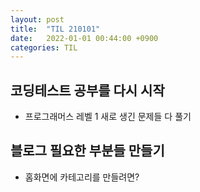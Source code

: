 ```yaml
---
layout: post
title:  "TIL 210101"
date:   2022-01-01 00:44:00 +0900
categories: TIL
---
```


## 코딩테스트 공부를 다시 시작
- 프로그래머스 레벨 1 새로 생긴 문제들 다 풀기

## 블로그 필요한 부분들 만들기
- 홈화면에 카테고리를 만들려면?
